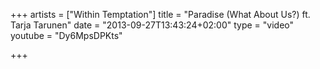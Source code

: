 +++
artists = ["Within Temptation"]
title = "Paradise (What About Us?) ft. Tarja Tarunen"
date = "2013-09-27T13:43:24+02:00"
type = "video"
youtube = "Dy6MpsDPKts"

+++
